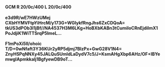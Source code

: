 #### GCM R 20/0c/400 L 20/0c/400
**e3d9R/wE7HWzUMej**<br/>**CXbHYMVFtpYiHrcM/y173G+WGIykfRngJhs6ZxCDQoA=**<br/>**tkUS3dPOb3l1jBf//NA4537H3M6LKg+HoBXbKABn3tCumiIoCRnEjdiImX1PoJdjiK1WiTTSrqP5lmeL...**<br/><br/>
**F1mPoXi5II/ohoic**<br/>**T/D+0wNfaft3Y36KUr2yRP5djmj7BlzPx+GwG28V1N4=**<br/>**ZnyHSPqNNXy45JALQuSUmldLaDydV7c5/J+KsmAHgXbp6AHz/OF+IBYemwglApmkkaIj1BgfyewDB9oT...**